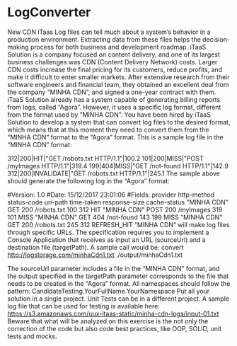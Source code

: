 # LogConverter

New CDN iTaas
Log files can tell much about a system’s behavior in a production environment.
Extracting data from these files helps the decision-making process for both business
and development roadmap.
iTaaS Solution is a company focused on content delivery, and one of its largest business
challenges was CDN (Content Delivery Network) costs. Larger CDN costs increase the
final pricing for its customers, reduce profits, and make it difficult to enter smaller
markets.
After extensive research from their software engineers and financial team, they
obtained an excellent deal from the company “MINHA CDN”, and signed a one-year
contract with them.
iTaaS Solution already has a system capable of generating billing reports from logs,
called “Agora”. However, it uses a specific log format, different from the format used by
”MINHA CDN”.
You have been hired by iTaaS Solution to develop a system that can convert log files to
the desired format, which means that at this moment they need to convert them from
the “MINHA CDN” format to the “Agora” format.
This is a sample log file in the “MINHA CDN” format:

312|200|HIT|"GET /robots.txt HTTP/1.1"|100.2
101|200|MISS|"POST /myImages HTTP/1.1"|319.4
199|404|MISS|"GET /not-found HTTP/1.1"|142.9
312|200|INVALIDATE|"GET /robots.txt HTTP/1.1"|245.1
The sample above should generate the following log in the “Agora” format:

#Version: 1.0
#Date: 15/12/2017 23:01:06
#Fields: provider http-method status-code uri-path time-taken
response-size cache-status
"MINHA CDN" GET 200 /robots.txt 100 312 HIT
"MINHA CDN" POST 200 /myImages 319 101 MISS
"MINHA CDN" GET 404 /not-found 143 199 MISS
"MINHA CDN" GET 200 /robots.txt 245 312 REFRESH_HIT
“MINHA CDN” will make log files through specific URLs.
The specification requires you to implement a Console Application that receives as input
an URL (sourceUrl) and a destination file (targetPath). A sample call would be:
convert http://logstorage.com/minhaCdn1.txt ./output/minhaCdn1.txt

The sourceUrl parameter includes a file in the “MINHA CDN” format, and the output
specified in the targetPath parameter corresponds to the file that needs to be created in
the “Agora” format.
All namespaces should follow the pattern:
CandidateTesting.YourFullName.YourNamespace
Put all your solution in a single project. Unit Tests can be in a different project.
A sample log file that can be used for testing is available here:
https://s3.amazonaws.com/uux-itaas-static/minha-cdn-logs/input-01.txt
Beware that what will be analyzed on this exercise is the not only the correction of the
code but also code best practices, like OOP, SOLID, unit tests and mocks.
